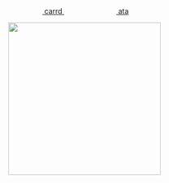<div align="center"> ‎‎‎ ‎<a href="https://uzukikei.carrd.co/"> carrd </a>   ‎ ‎‎‎ ‎‎ ‎‎  ‎ ‎‎‎ ‎‎ ‎‎     ‎ ‎‎‎‎ ‎‎‎ ‎‎ ‎‎ ‎‎‎‎‎‎ ‎‎‎  ‎  ‎‎‎‎‎  ‎‎  ‎ ‎‎‎‎‎  ‎‎ ‎‎‎ ‎‎ ‎‎   ‎ ‎‎‎‎‎‎ ‎‎‎<a href="https://uzukei.atabook.org"> ata</a>   
 </div> 


<p align="center"> <img src="https://media.discordapp.net/attachments/1095582926390956123/1385267220476592270/Untitled46_20250619220328-removebg-preview.png?ex=686938a2&is=6867e722&hm=477b1ba9c07bb964c58c2fd4624c156955def6b90f0340e411fe6514157f845a&=&format=webp&quality=lossless" width="300" height="300"> </p>
<p align="center"> 
 
